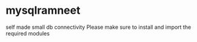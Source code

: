 # mysqlramneet
self made small db connectivity
Please make sure to install and import the required modules
